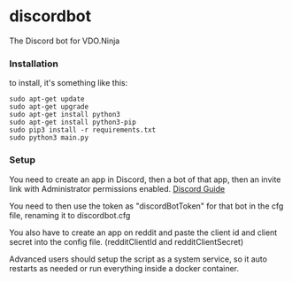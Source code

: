 # discordbot
The Discord bot for VDO.Ninja

### Installation
to install, it's something like this:
```
sudo apt-get update
sudo apt-get upgrade
sudo apt-get install python3
sudo apt-get install python3-pip
sudo pip3 install -r requirements.txt
sudo python3 main.py
```

### Setup
You need to create an app in Discord, then a bot of that app, then an invite link with Administrator permissions enabled. [Discord Guide](https://discordpy.readthedocs.io/en/stable/discord.html)

You need to then use the token as "discordBotToken" for that bot in the cfg file, renaming it to discordbot.cfg

You also have to create an app on reddit and paste the client id and client secret into the config file. (redditClientId and redditClientSecret)

Advanced users should setup the script as a system service, so it auto restarts as needed or run everything inside a docker container.